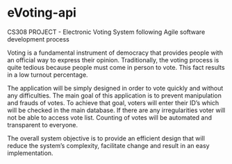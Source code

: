 # eVoting-api
CS308 PROJECT - Electronic Voting System following Agile software development process

Voting is a fundamental instrument of democracy that provides people with an official way to express their opinion. Traditionally, the voting process is quite tedious because people must come in person to vote. 
This fact results in a low turnout percentage.

The application will be simply designed in order to vote quickly and without any difficulties. The main goal of this application is to prevent manipulation and frauds of votes. To achieve that goal, voters will enter their ID’s which will be checked in the main database. 
If there are any irregularities voter will not be able to access vote list. Counting of votes will be automated and transparent to everyone.

The overall system objective is to provide an efficient design that will reduce the system’s complexity, facilitate change and result in an easy implementation.
